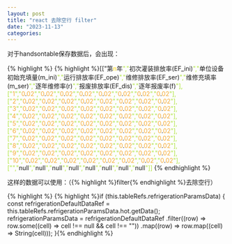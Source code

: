 ```yaml
---
layout: post
title: "react 去除空行 filter"
date: "2023-11-13"
categories: 
---
```

<p>对于handsontable保存数据后，会出现：</p>

{% highlight %}
{% highlight %}[[&quot;第<span style="color:#ffd700">n</span>年<span style="color:#abe338">&quot;,&quot;</span>初次灌装排放率(EF_ini)<span style="color:#abe338">&quot;,&quot;</span>单位设备初始充填量(m_ini)<span style="color:#abe338">&quot;,&quot;</span>运行排放率(EF_ope)<span style="color:#abe338">&quot;,&quot;</span>维修排放率(EF_ser)<span style="color:#abe338">&quot;,&quot;</span>维修充填率(m_ser)<span style="color:#abe338">&quot;,&quot;</span>逐年维修率(r)<span style="color:#abe338">&quot;,&quot;</span>报废排放率(EF_dis)<span style="color:#abe338">&quot;,&quot;</span>逐年报废率(f)<span style="color:#abe338">&quot;],[&quot;</span><span style="color:#f5ab35">1</span><span style="color:#abe338">&quot;,&quot;</span><span style="color:#f5ab35">0</span>.<span style="color:#f5ab35">02</span><span style="color:#abe338">&quot;,&quot;</span><span style="color:#f5ab35">0</span>.<span style="color:#f5ab35">02</span><span style="color:#abe338">&quot;,&quot;</span><span style="color:#f5ab35">0</span>.<span style="color:#f5ab35">02</span><span style="color:#abe338">&quot;,&quot;</span><span style="color:#f5ab35">0</span>.<span style="color:#f5ab35">02</span><span style="color:#abe338">&quot;,&quot;</span><span style="color:#f5ab35">0</span>.<span style="color:#f5ab35">02</span><span style="color:#abe338">&quot;,&quot;</span><span style="color:#f5ab35">0</span>.<span style="color:#f5ab35">02</span><span style="color:#abe338">&quot;,&quot;</span><span style="color:#f5ab35">0</span>.<span style="color:#f5ab35">02</span><span style="color:#abe338">&quot;,&quot;</span><span style="color:#f5ab35">0</span>.<span style="color:#f5ab35">02</span><span style="color:#abe338">&quot;],[&quot;</span><span style="color:#f5ab35">2</span><span style="color:#abe338">&quot;,&quot;</span><span style="color:#f5ab35">0</span>.<span style="color:#f5ab35">02</span><span style="color:#abe338">&quot;,&quot;</span><span style="color:#f5ab35">0</span>.<span style="color:#f5ab35">02</span><span style="color:#abe338">&quot;,&quot;</span><span style="color:#f5ab35">0</span>.<span style="color:#f5ab35">02</span><span style="color:#abe338">&quot;,&quot;</span><span style="color:#f5ab35">0</span>.<span style="color:#f5ab35">02</span><span style="color:#abe338">&quot;,&quot;</span><span style="color:#f5ab35">0</span>.<span style="color:#f5ab35">02</span><span style="color:#abe338">&quot;,&quot;</span><span style="color:#f5ab35">0</span>.<span style="color:#f5ab35">02</span><span style="color:#abe338">&quot;,&quot;</span><span style="color:#f5ab35">0</span>.<span style="color:#f5ab35">02</span><span style="color:#abe338">&quot;,&quot;</span><span style="color:#f5ab35">0</span>.<span style="color:#f5ab35">02</span><span style="color:#abe338">&quot;],[&quot;</span><span style="color:#f5ab35">3</span><span style="color:#abe338">&quot;,&quot;</span><span style="color:#f5ab35">0</span>.<span style="color:#f5ab35">02</span><span style="color:#abe338">&quot;,&quot;</span><span style="color:#f5ab35">0</span>.<span style="color:#f5ab35">02</span><span style="color:#abe338">&quot;,&quot;</span><span style="color:#f5ab35">0</span>.<span style="color:#f5ab35">02</span><span style="color:#abe338">&quot;,&quot;</span><span style="color:#f5ab35">0</span>.<span style="color:#f5ab35">02</span><span style="color:#abe338">&quot;,&quot;</span><span style="color:#f5ab35">0</span>.<span style="color:#f5ab35">02</span><span style="color:#abe338">&quot;,&quot;</span><span style="color:#f5ab35">0</span>.<span style="color:#f5ab35">02</span><span style="color:#abe338">&quot;,&quot;</span><span style="color:#f5ab35">0</span>.<span style="color:#f5ab35">02</span><span style="color:#abe338">&quot;,&quot;</span><span style="color:#f5ab35">0</span>.<span style="color:#f5ab35">02</span><span style="color:#abe338">&quot;],[&quot;</span><span style="color:#f5ab35">4</span><span style="color:#abe338">&quot;,&quot;</span><span style="color:#f5ab35">0</span>.<span style="color:#f5ab35">02</span><span style="color:#abe338">&quot;,&quot;</span><span style="color:#f5ab35">0</span>.<span style="color:#f5ab35">02</span><span style="color:#abe338">&quot;,&quot;</span><span style="color:#f5ab35">0</span>.<span style="color:#f5ab35">02</span><span style="color:#abe338">&quot;,&quot;</span><span style="color:#f5ab35">0</span>.<span style="color:#f5ab35">02</span><span style="color:#abe338">&quot;,&quot;</span><span style="color:#f5ab35">0</span>.<span style="color:#f5ab35">02</span><span style="color:#abe338">&quot;,&quot;</span><span style="color:#f5ab35">0</span>.<span style="color:#f5ab35">02</span><span style="color:#abe338">&quot;,&quot;</span><span style="color:#f5ab35">0</span>.<span style="color:#f5ab35">02</span><span style="color:#abe338">&quot;,&quot;</span><span style="color:#f5ab35">0</span>.<span style="color:#f5ab35">02</span><span style="color:#abe338">&quot;],[&quot;</span><span style="color:#f5ab35">5</span><span style="color:#abe338">&quot;,&quot;</span><span style="color:#f5ab35">0</span>.<span style="color:#f5ab35">02</span><span style="color:#abe338">&quot;,&quot;</span><span style="color:#f5ab35">0</span>.<span style="color:#f5ab35">02</span><span style="color:#abe338">&quot;,&quot;</span><span style="color:#f5ab35">0</span>.<span style="color:#f5ab35">02</span><span style="color:#abe338">&quot;,&quot;</span><span style="color:#f5ab35">0</span>.<span style="color:#f5ab35">02</span><span style="color:#abe338">&quot;,&quot;</span><span style="color:#f5ab35">0</span>.<span style="color:#f5ab35">02</span><span style="color:#abe338">&quot;,&quot;</span><span style="color:#f5ab35">0</span>.<span style="color:#f5ab35">02</span><span style="color:#abe338">&quot;,&quot;</span><span style="color:#f5ab35">0</span>.<span style="color:#f5ab35">02</span><span style="color:#abe338">&quot;,&quot;</span><span style="color:#f5ab35">0</span>.<span style="color:#f5ab35">02</span><span style="color:#abe338">&quot;],[&quot;</span><span style="color:#f5ab35">6</span><span style="color:#abe338">&quot;,&quot;</span><span style="color:#f5ab35">0</span>.<span style="color:#f5ab35">02</span><span style="color:#abe338">&quot;,&quot;</span><span style="color:#f5ab35">0</span>.<span style="color:#f5ab35">02</span><span style="color:#abe338">&quot;,&quot;</span><span style="color:#f5ab35">0</span>.<span style="color:#f5ab35">02</span><span style="color:#abe338">&quot;,&quot;</span><span style="color:#f5ab35">0</span>.<span style="color:#f5ab35">02</span><span style="color:#abe338">&quot;,&quot;</span><span style="color:#f5ab35">0</span>.<span style="color:#f5ab35">02</span><span style="color:#abe338">&quot;,&quot;</span><span style="color:#f5ab35">0</span>.<span style="color:#f5ab35">02</span><span style="color:#abe338">&quot;,&quot;</span><span style="color:#f5ab35">0</span>.<span style="color:#f5ab35">02</span><span style="color:#abe338">&quot;,&quot;</span><span style="color:#f5ab35">0</span>.<span style="color:#f5ab35">02</span><span style="color:#abe338">&quot;],[&quot;</span><span style="color:#f5ab35">7</span><span style="color:#abe338">&quot;,&quot;</span><span style="color:#f5ab35">0</span>.<span style="color:#f5ab35">02</span><span style="color:#abe338">&quot;,&quot;</span><span style="color:#f5ab35">0</span>.<span style="color:#f5ab35">02</span><span style="color:#abe338">&quot;,&quot;</span><span style="color:#f5ab35">0</span>.<span style="color:#f5ab35">02</span><span style="color:#abe338">&quot;,&quot;</span><span style="color:#f5ab35">0</span>.<span style="color:#f5ab35">02</span><span style="color:#abe338">&quot;,&quot;</span><span style="color:#f5ab35">0</span>.<span style="color:#f5ab35">02</span><span style="color:#abe338">&quot;,&quot;</span><span style="color:#f5ab35">0</span>.<span style="color:#f5ab35">02</span><span style="color:#abe338">&quot;,&quot;</span><span style="color:#f5ab35">0</span>.<span style="color:#f5ab35">02</span><span style="color:#abe338">&quot;,&quot;</span><span style="color:#f5ab35">0</span>.<span style="color:#f5ab35">02</span><span style="color:#abe338">&quot;],[&quot;</span><span style="color:#f5ab35">8</span><span style="color:#abe338">&quot;,&quot;</span><span style="color:#f5ab35">0</span>.<span style="color:#f5ab35">02</span><span style="color:#abe338">&quot;,&quot;</span><span style="color:#f5ab35">0</span>.<span style="color:#f5ab35">02</span><span style="color:#abe338">&quot;,&quot;</span><span style="color:#f5ab35">0</span>.<span style="color:#f5ab35">02</span><span style="color:#abe338">&quot;,&quot;</span><span style="color:#f5ab35">0</span>.<span style="color:#f5ab35">02</span><span style="color:#abe338">&quot;,&quot;</span><span style="color:#f5ab35">0</span>.<span style="color:#f5ab35">02</span><span style="color:#abe338">&quot;,&quot;</span><span style="color:#f5ab35">0</span>.<span style="color:#f5ab35">02</span><span style="color:#abe338">&quot;,&quot;</span><span style="color:#f5ab35">0</span>.<span style="color:#f5ab35">02</span><span style="color:#abe338">&quot;,&quot;</span><span style="color:#f5ab35">0</span>.<span style="color:#f5ab35">02</span><span style="color:#abe338">&quot;],[&quot;</span><span style="color:#f5ab35">9</span><span style="color:#abe338">&quot;,&quot;</span><span style="color:#f5ab35">0</span>.<span style="color:#f5ab35">02</span><span style="color:#abe338">&quot;,&quot;</span><span style="color:#f5ab35">0</span>.<span style="color:#f5ab35">02</span><span style="color:#abe338">&quot;,&quot;</span><span style="color:#f5ab35">0</span>.<span style="color:#f5ab35">02</span><span style="color:#abe338">&quot;,&quot;</span><span style="color:#f5ab35">0</span>.<span style="color:#f5ab35">02</span><span style="color:#abe338">&quot;,&quot;</span><span style="color:#f5ab35">0</span>.<span style="color:#f5ab35">02</span><span style="color:#abe338">&quot;,&quot;</span><span style="color:#f5ab35">0</span>.<span style="color:#f5ab35">02</span><span style="color:#abe338">&quot;,&quot;</span><span style="color:#f5ab35">0</span>.<span style="color:#f5ab35">02</span><span style="color:#abe338">&quot;,&quot;</span><span style="color:#f5ab35">0</span>.<span style="color:#f5ab35">02</span><span style="color:#abe338">&quot;],[&quot;</span><span style="color:#f5ab35">10</span><span style="color:#abe338">&quot;,&quot;</span><span style="color:#f5ab35">0</span>.<span style="color:#f5ab35">02</span><span style="color:#abe338">&quot;,&quot;</span><span style="color:#f5ab35">0</span>.<span style="color:#f5ab35">02</span><span style="color:#abe338">&quot;,&quot;</span><span style="color:#f5ab35">0</span>.<span style="color:#f5ab35">02</span><span style="color:#abe338">&quot;,&quot;</span><span style="color:#f5ab35">0</span>.<span style="color:#f5ab35">02</span><span style="color:#abe338">&quot;,&quot;</span><span style="color:#f5ab35">0</span>.<span style="color:#f5ab35">02</span><span style="color:#abe338">&quot;,&quot;</span><span style="color:#f5ab35">0</span>.<span style="color:#f5ab35">02</span><span style="color:#abe338">&quot;,&quot;</span><span style="color:#f5ab35">0</span>.<span style="color:#f5ab35">02</span><span style="color:#abe338">&quot;,&quot;</span><span style="color:#f5ab35">0</span>.<span style="color:#f5ab35">02</span><span style="color:#abe338">&quot;],[&quot;</span><span style="color:#abe338">&quot;,&quot;</span>null<span style="color:#abe338">&quot;,&quot;</span>null<span style="color:#abe338">&quot;,&quot;</span>null<span style="color:#abe338">&quot;,&quot;</span>null<span style="color:#abe338">&quot;,&quot;</span>null<span style="color:#abe338">&quot;,&quot;</span>null<span style="color:#abe338">&quot;,&quot;</span>null<span style="color:#abe338">&quot;,&quot;</span>null<span style="color:#abe338">&quot;]]
</span>{% endhighlight %}

<p>这样的数据可以使用：（{% highlight %}filter{% endhighlight %}去除空行）</p>

{% highlight %}
{% highlight %}if (this.tableRefs.refrigerationParamsData) {
  const refrigerationDefaultDataRef = this.tableRefs.refrigerationParamsData.hot.getData();
  refrigerationParamsData = refrigerationDefaultDataRef
    .filter((row) =&gt; row.some((cell) =&gt; cell !== null &amp;&amp; cell !== &quot;&quot;))
    .map((row) =&gt; row.map((cell) =&gt; String(cell)));
}{% endhighlight %}

